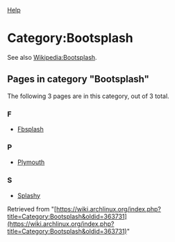 [Help](//www.mediawiki.org/wiki/Special:MyLanguage/Help:Categories)

# Category:Bootsplash

See also [Wikipedia:Bootsplash](https://en.wikipedia.org/wiki/Bootsplash "wikipedia:Bootsplash").

## Pages in category "Bootsplash"

The following 3 pages are in this category, out of 3 total.

### F

*   [Fbsplash](/index.php/Fbsplash "Fbsplash")

### P

*   [Plymouth](/index.php/Plymouth "Plymouth")

### S

*   [Splashy](/index.php/Splashy "Splashy")

Retrieved from "[https://wiki.archlinux.org/index.php?title=Category:Bootsplash&oldid=363731](https://wiki.archlinux.org/index.php?title=Category:Bootsplash&oldid=363731)"